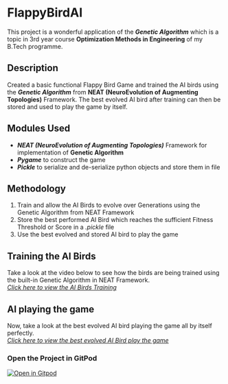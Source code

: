 # FlappyBirdAI
This project is a wonderful application of the ***Genetic Algorithm*** which is a topic in 3rd year course **Optimization Methods in Engineering** of my B.Tech programme.


## Description
Created a basic functional Flappy Bird Game and trained the AI birds using the ***Genetic Algorithm*** from **NEAT (NeuroEvolution of Augmenting Topologies)** Framework.
The best evolved AI bird after training can then be stored and used to play the game by itself.

## Modules Used
* ***NEAT (NeuroEvolution of Augmenting Topologies)*** Framework for implementation of **Genetic Algorithm**
* ***Pygame*** to construct the game
* ***Pickle*** to serialize and de-serialize python objects and store them in file

## Methodology
1. Train and allow the AI Birds to evolve over Generations using the Genetic Algorithm from NEAT Framework
2. Store the best performed AI Bird which reaches the sufficient Fitness Threshold or Score in a *.pickle* file
3. Use the best evolved and stored AI bird to play the game

## Training the AI Birds
Take a look at the video below to see how the birds are being trained using the built-in Genetic Algorithm in NEAT Framework.<br/>
[*Click here to view the AI Birds Training*](https://www.youtube.com/watch?v=azMAmb5jB9U&list=PL2-kFUJJfnYCEXIVPzlZN53putIU-oVP2&index=1)

## AI playing the game
Now, take a look at the best evolved AI bird playing the game all by itself perfectly.<br/>
[*Click here to view the best evolved AI Bird play the game*](https://www.youtube.com/watch?v=NecLPV8-MXU&list=PL2-kFUJJfnYCEXIVPzlZN53putIU-oVP2&index=2)


### Open the Project in GitPod
[![Open in Gitpod](https://gitpod.io/button/open-in-gitpod.svg)](https://gitpod.io/#https://github.com/SaiPrakashGit/FlappyBirdAI/blob/main/flappy_bird.py)
